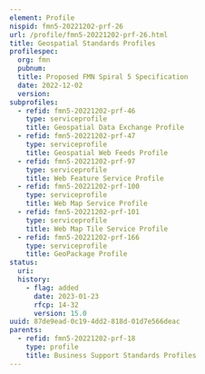 ```yaml
---
element: Profile
nispid: fmn5-20221202-prf-26
url: /profile/fmn5-20221202-prf-26.html
title: Geospatial Standards Profiles
profilespec:
  org: fmn
  pubnum: 
  title: Proposed FMN Spiral 5 Specification
  date: 2022-12-02
  version: 
subprofiles:
  - refid: fmn5-20221202-prf-46
    type: serviceprofile
    title: Geospatial Data Exchange Profile
  - refid: fmn5-20221202-prf-47
    type: serviceprofile
    title: Geospatial Web Feeds Profile
  - refid: fmn5-20221202-prf-97
    type: serviceprofile
    title: Web Feature Service Profile
  - refid: fmn5-20221202-prf-100
    type: serviceprofile
    title: Web Map Service Profile
  - refid: fmn5-20221202-prf-101
    type: serviceprofile
    title: Web Map Tile Service Profile
  - refid: fmn5-20221202-prf-166
    type: serviceprofile
    title: GeoPackage Profile
status:
  uri: 
  history: 
    - flag: added
      date: 2023-01-23
      rfcp: 14-32
      version: 15.0
uuid: 87de9ead-0c19-4dd2-818d-01d7e566deac
parents:
  - refid: fmn5-20221202-prf-18
    type: profile
    title: Business Support Standards Profiles
---
```


